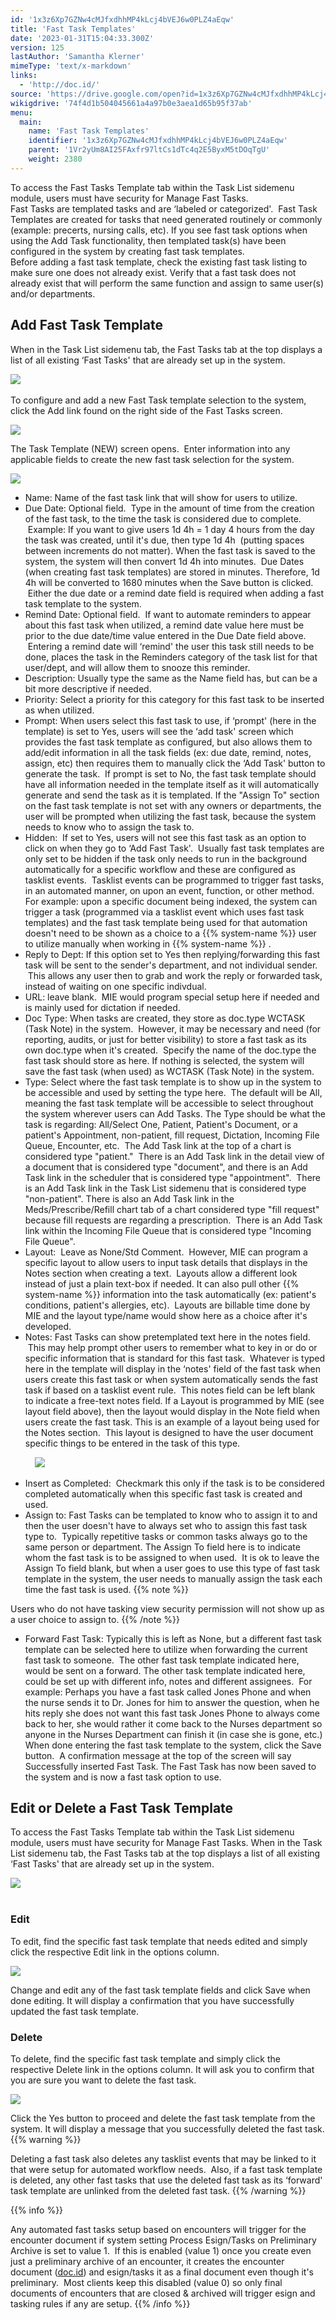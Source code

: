 ```yaml
---
id: '1x3z6Xp7GZNw4cMJfxdhhMP4kLcj4bVEJ6w0PLZ4aEqw'
title: 'Fast Task Templates'
date: '2023-01-31T15:04:33.300Z'
version: 125
lastAuthor: 'Samantha Klerner'
mimeType: 'text/x-markdown'
links:
  - 'http://doc.id/'
source: 'https://drive.google.com/open?id=1x3z6Xp7GZNw4cMJfxdhhMP4kLcj4bVEJ6w0PLZ4aEqw'
wikigdrive: '74f4d1b504045661a4a97b0e3aea1d65b95f37ab'
menu:
  main:
    name: 'Fast Task Templates'
    identifier: '1x3z6Xp7GZNw4cMJfxdhhMP4kLcj4bVEJ6w0PLZ4aEqw'
    parent: '1Vr2yUm8AI25FAxfr97ltCs1dTc4q2E5ByxM5tDOqTgU'
    weight: 2380
---
```

To access the Fast Tasks Template tab within the Task List sidemenu module, users must have security for Manage Fast Tasks.  
Fast Tasks are templated tasks and are ‘labeled or categorized'.  Fast Task Templates are created for tasks that need generated routinely or commonly (example: precerts, nursing calls, etc). If you see fast task options when using the Add Task functionality, then templated task(s) have been configured in the system by creating fast task templates.  
Before adding a fast task template, check the existing fast task listing to make sure one does not already exist. Verify that a fast task does not already exist that will perform the same function and assign to same user(s) and/or departments.
  
## **Add Fast Task Template**  
  
When in the Task List sidemenu tab, the Fast Tasks tab at the top displays a list of all existing ‘Fast Tasks' that are already set up in the system.

  
![](../fast-task-templates.assets/4752b033f85fb899a7ec5a593bc94508.png)  
    
To configure and add a new Fast Task template selection to the system, click the Add link found on the right side of the Fast Tasks screen.

  
![](../fast-task-templates.assets/30f06c204c4ff2333e1656ac6ccf60e5.png)  


The Task Template (NEW) screen opens.  Enter information into any applicable fields to create the new fast task selection for the system.

  
![](../fast-task-templates.assets/73ad81f88ad9ad389e4349e80b39a1ed.png)  



* Name: Name of the fast task link that will show for users to utilize.
* Due Date: Optional field.  Type in the amount of time from the creation of the fast task, to the time the task is considered due to complete.  Example: If you want to give users 1d 4h = 1 day 4 hours from the day the task was created, until it's due, then type 1d 4h  (putting spaces between increments do not matter). When the fast task is saved to the system, the system will then convert 1d 4h into minutes.  Due Dates (when creating fast task templates) are stored in minutes. Therefore, 1d 4h will be converted to 1680 minutes when the Save button is clicked.  Either the due date or a remind date field is required when adding a fast task template to the system.
* Remind Date: Optional field.  If want to automate reminders to appear about this fast task when utilized, a remind date value here must be prior to the due date/time value entered in the Due Date field above.  Entering a remind date will ‘remind' the user this task still needs to be done, places the task in the Reminders category of the task list for that user/dept, and will allow them to snooze this reminder.  
* Description: Usually type the same as the Name field has, but can be a bit more descriptive if needed.
* Priority: Select a priority for this category for this fast task to be inserted as when utilized.
* Prompt: When users select this fast task to use, if ‘prompt' (here in the template) is set to Yes, users will see the ‘add task' screen which provides the fast task template as configured, but also allows them to add/edit information in all the task fields (ex: due date, remind, notes, assign, etc) then requires them to manually click the ‘Add Task' button to generate the task.  If prompt is set to No, the fast task template should have all information needed in the template itself as it will automatically generate and send the task as it is templated. If the "Assign To" section on the fast task template is not set with any owners or departments, the user will be prompted when utilizing the fast task, because the system needs to know who to assign the task to.
* Hidden:  If set to Yes, users will not see this fast task as an option to click on when they go to ‘Add Fast Task'.  Usually fast task templates are only set to be hidden if the task only needs to run in the background automatically for a specific workflow and these are configured as tasklist events.  Tasklist events can be programmed to trigger fast tasks, in an automated manner, on upon an event, function, or other method. For example: upon a specific document being indexed, the system can trigger a task (programmed via a tasklist event which uses fast task templates) and the fast task template being used for that automation doesn't need to be shown as a choice to a {{% system-name %}} user to utilize manually when working in {{% system-name %}} .
* Reply to Dept: If this option set to Yes then replying/forwarding this fast task will be sent to the sender's department, and not individual sender.  This allows any user then to grab and work the reply or forwarded task, instead of waiting on one specific indivdual.
* URL: leave blank.  MIE would program special setup here if needed and is mainly used for dictation if needed.
* Doc Type: When tasks are created, they store as doc.type WCTASK (Task Note) in the system.  However, it may be necessary and need (for reporting, audits, or just for better visibility) to store a fast task as its own doc.type when it's created.  Specify the name of the doc.type the fast task should store as here. If nothing is selected, the system will save the fast task (when used) as WCTASK (Task Note) in the system.
* Type: Select where the fast task template is to show up in the system to be accessible and used by setting the type here.  The default will be All, meaning the fast task template will be accessible to select throughout the system wherever users can Add Tasks. The Type should be what the task is regarding: All/Select One, Patient, Patient's Document, or a patient's Appointment, non-patient, fill request, Dictation, Incoming File Queue, Encounter, etc.  The Add Task link at the top of a chart is considered type "patient."  There is an Add Task link in the detail view of a document that is considered type "document", and there is an Add Task link in the scheduler that is considered type "appointment".  There is an Add Task link in the Task List sidemenu that is considered type "non-patient". There is also an Add Task link in the Meds/Prescribe/Refill chart tab of a chart considered type "fill request" because fill requests are regarding a prescription.  There is an Add Task link within the Incoming File Queue that is considered type "Incoming File Queue".
* Layout:  Leave as None/Std Comment.  However, MIE can program a specific layout to allow users to input task details that displays in the Notes section when creating a text.  Layouts allow a different look instead of just a plain text-box if needed. It can also pull other {{% system-name %}} information into the task automatically (ex: patient's conditions, patient's allergies, etc).  Layouts are billable time done by MIE and the layout type/name would show here as a choice after it's developed.
* Notes: Fast Tasks can show pretemplated text here in the notes field.  This may help prompt other users to remember what to key in or do or specific information that is standard for this fast task.  Whatever is typed here in the template will display in the ‘notes' field of the fast task when users create this fast task or when system automatically sends the fast task if based on a tasklist event rule.  This notes field can be left blank to indicate a free-text notes field. If a Layout is programmed by MIE (see layout field above), then the layout would display in the Note field when users create the fast task. This is an example of a layout being used for the Notes section.  This layout is designed to have the user document specific things to be entered in the task of this type.
  
          ![](../fast-task-templates.assets/43f1604b4581c61ebc7e2bfee0fbfaa2.png)  


* Insert as Completed:  Checkmark this only if the task is to be considered completed automatically when this specific fast task is created and used.
* Assign to: Fast Tasks can be templated to know who to assign it to and then the user doesn't have to always set who to assign this fast task type to.  Typically repetitive tasks or common tasks always go to the same person or department. The Assign To field here is to indicate whom the fast task is to be assigned to when used.  It is ok to leave the Assign To field blank, but when a user goes to use this type of fast task template in the system, the user needs to manually assign the task each time the fast task is used.
{{% note %}}

Users who do not have tasking view security permission will not show up as a user choice to assign to.
{{% /note %}}
  
* Forward Fast Task: Typically this is left as None, but a different fast task template can be selected here to utilize when forwarding the current fast task to someone.  The other fast task template indicated here, would be sent on a forward. The other task template indicated here, could be set up with different info, notes and different assignees.  For example: Perhaps you have a fast task called Jones Phone and when the nurse sends it to Dr. Jones for him to answer the question, when he hits reply she does not want this fast task Jones Phone to always come back to her, she would rather it come back to the Nurses department so anyone in the Nurses Department can finish it (in case she is gone, etc.)
When done entering the fast task template to the system, click the Save button.  A confirmation message at the top of the screen will say Successfully inserted Fast Task. The Fast Task has now been saved to the system and is now a fast task option to use.
  
## **Edit or Delete a Fast Task Template**  

To access the Fast Tasks Template tab within the Task List sidemenu module, users must have security for Manage Fast Tasks.
When in the Task List sidemenu tab, the Fast Tasks tab at the top displays a list of all existing ‘Fast Tasks' that are already set up in the system.
  
![](../fast-task-templates.assets/4752b033f85fb899a7ec5a593bc94508.png)  
  
  
### **Edit**  

To edit, find the specific fast task template that needs edited and simply click the respective Edit link in the options column.

  
![](../fast-task-templates.assets/f2ef4ce5656c8312767b852c6e0e3ccd.png)  


Change and edit any of the fast task template fields and click Save when done editing.
It will display a confirmation that you have successfully updated the fast task template.
  
### **Delete**  

To delete, find the specific fast task template and simply click the respective Delete link in the options column.
It will ask you to confirm that you are sure you want to delete the fast task.

  
![](../fast-task-templates.assets/d8369533c83a7f58b92b536a13b18dfc.png)  


Click the Yes button to proceed and delete the fast task template from the system. It will display a message that you successfully deleted the fast task.
{{% warning %}}

Deleting a fast task also deletes any tasklist events that may be linked to it that were setup for automated workflow needs.  Also, if a fast task template is deleted, any other fast tasks that use the deleted fast task as its ‘forward' task template are unlinked from the deleted fast task.
{{% /warning %}}

{{% info %}}

Any automated fast tasks setup based on encounters will trigger for the encounter document if system setting Process Esign/Tasks on Preliminary Archive is set to value 1.  If this is enabled (value 1) once you create even just a preliminary archive of an encounter, it creates the encounter document ([doc.id](http://doc.id/)) and esign/tasks it as a final document even though it's preliminary.  Most clients keep this disabled (value 0) so only final documents of encounters that are closed & archived will trigger esign and tasking rules if any are setup.
{{% /info %}}

